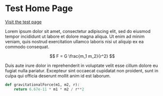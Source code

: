 # Test Home Page

[Visit the test page](page.md)

Lorem ipsum dolor sit amet, consectetur adipiscing elit, sed do eiusmod tempor incididunt ut labore et dolore magna aliqua. Ut enim ad minim veniam, quis nostrud exercitation ullamco laboris nisi ut aliquip ex ea commodo consequat.

$$ F = G \frac{m_1 m_2}{r^2} $$

Duis aute irure dolor in reprehenderit in voluptate velit esse cillum dolore eu fugiat nulla pariatur. Excepteur sint occaecat cupidatat non proident, sunt in culpa qui officia deserunt mollit anim id est laborum.

```python
def gravitationalForce(m1, m2, r):
    return 6.67e-11 * m1 * m2 / r**2
```
